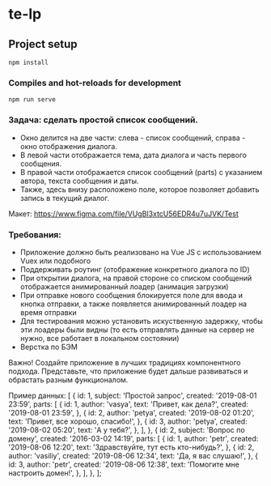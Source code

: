 # te-lp

## Project setup
```
npm install
```

### Compiles and hot-reloads for development
```
npm run serve
```
### Задача: сделать простой список сообщений.

- Окно делится на две части: слева - список сообщений, справа - окно отображения диалога.
- В левой части отображается тема, дата диалога и часть первого сообщения.
- В правой части отображается список сообщений (parts) с указанием автора, текста сообщения и даты.
- Также, здесь внизу расположено поле, которое позволяет добавить запись в текущий диалог.

Макет: https://www.figma.com/file/VUgBI3xtcU56EDR4u7uJVK/Test

### Требования:
- Приложение должно быть реализовано на Vue JS с использованием Vuex или подобного
- Поддерживать роутинг (отображение конкретного диалога по ID)
- При открытии диалога, на правой стороне со списком сообщений отображается анимированный лоадер (анимация загрузки)
- При отправке нового сообщения блокируется поле для ввода и кнопка отправки, а также появляется анимированный лоадер на время отправки
- Для тестирования можно установить искуственную задержку, чтобы эти лоадеры были видны (то есть отправлять данные на сервер не нужно, все работает в локальном состоянии)
- Верстка по БЭМ

Важно! Создайте приложение в лучших традициях компонентного подхода.
Представьте, что приложение будет дальше развиваться и обрастать разным функционалом.

Пример данных:
  [
    {
      id: 1,
      subject: 'Простой запрос',
      created: '2019-08-01 23:59',
      parts: [
        {
          id: 1,
          author: 'vasya',
          text: 'Привет, как дела?',
          created: '2019-08-01 23:59',
        },
        {
          id: 2,
          author: 'petya',
          created: '2019-08-02 01:20',
          text: 'Привет, все хорошо, спасибо!',
        },
        {
          id: 3,
          author: 'petya',
          created: '2019-08-02 05:20',
          text: 'А у тебя?',
        },
      ],
    },
    {
      id: 2,
      subject: 'Вопрос по домену',
      created: '2016-03-02 14:19',
      parts: [
        {
          id: 1,
          author: 'petr',
          created: '2019-08-06 12:20',
          text: 'Здравствуйте, тут есть кто-нибудь?',
        },
        {
          id: 2,
          author: 'vasiliy',
          created: '2019-08-06 12:34',
          text: 'Да, я вас слушаю!',
        },
        {
          id: 3,
          author: 'petr',
          created: '2019-08-06 12:38',
          text: 'Помогите мне настроить домен!',
        },
      ],
    },
  ];